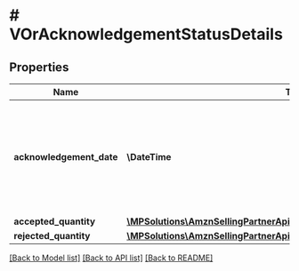 # # VOrAcknowledgementStatusDetails

## Properties

Name | Type | Description | Notes
------------ | ------------- | ------------- | -------------
**acknowledgement_date** | **\DateTime** | The date when the line item was confirmed by vendor. Must be in ISO-8601 date/time format. | [optional]
**accepted_quantity** | [**\MPSolutions\AmznSellingPartnerApi\Models\VendorOrders\VOrItemQuantity**](VOrItemQuantity.md) |  | [optional]
**rejected_quantity** | [**\MPSolutions\AmznSellingPartnerApi\Models\VendorOrders\VOrItemQuantity**](VOrItemQuantity.md) |  | [optional]

[[Back to Model list]](../../README.md#models) [[Back to API list]](../../README.md#endpoints) [[Back to README]](../../README.md)

